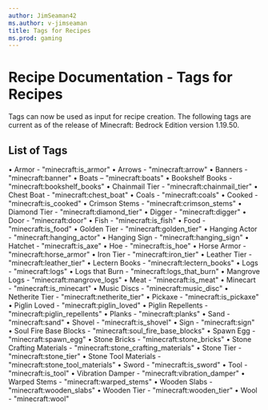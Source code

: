 ```yaml
---
author: JimSeaman42
ms.author: v-jimseaman
title: Tags for Recipes
ms.prod: gaming
---
```


# Recipe Documentation - Tags for Recipes

Tags can now be used as input for recipe creation. The following tags are current as of the release of Minecraft: Bedrock Edition version 1.19.50.

## List of Tags

• Armor - "minecraft:is_armor"
• Arrows - "minecraft:arrow"
• Banners - "minecraft:banner"
• Boats – "minecraft:boats"
• Bookshelf Books - "minecraft:bookshelf_books"
• Chainmail Tier - "minecraft:chainmail_tier"
• Chest Boat - "minecraft:chest_boat"
• Coals - "minecraft:coals"
• Cooked - "minecraft:is_cooked"
• Crimson Stems - "minecraft:crimson_stems"
• Diamond Tier - "minecraft:diamond_tier"
• Digger - "minecraft:digger"
• Door - "minecraft:door"
• Fish - "minecraft:is_fish"
• Food - "minecraft:is_food"
• Golden Tier - "minecraft:golden_tier"
• Hanging Actor - "minecraft:hanging_actor"
• Hanging Sign - "minecraft:hanging_sign"
• Hatchet - "minecraft:is_axe"
• Hoe - "minecraft:is_hoe"
• Horse Armor - "minecraft:horse_armor"
• Iron Tier - "minecraft:iron_tier"
• Leather Tier - "minecraft:leather_tier"
• Lectern Books - "minecraft:lectern_books"
• Logs - "minecraft:logs"
• Logs that Burn - "minecraft:logs_that_burn"
• Mangrove Logs - "minecraft:mangrove_logs"
• Meat - "minecraft:is_meat"
• Minecart - "minecraft:is_minecart"
• Music Discs - "minecraft:music_disc"
• Netherite Tier - "minecraft:netherite_tier"
• Pickaxe - "minecraft:is_pickaxe"
• Piglin Loved - "minecraft:piglin_loved"
• Piglin Repellents - "minecraft:piglin_repellents"
• Planks - "minecraft:planks"
• Sand - "minecraft:sand"
• Shovel - "minecraft:is_shovel"
• Sign - "minecraft:sign"
• Soul Fire Base Blocks - "minecraft:soul_fire_base_blocks"
• Spawn Egg - "minecraft:spawn_egg"
• Stone Bricks - "minecraft:stone_bricks"
• Stone Crafting Materials - "minecraft:stone_crafting_materials"
• Stone Tier - "minecraft:stone_tier"
• Stone Tool Materials - "minecraft:stone_tool_materials"
• Sword - "minecraft:is_sword"
• Tool - "minecraft:is_tool"
• Vibration Damper - "minecraft:vibration_damper"
• Warped Stems - "minecraft:warped_stems"
• Wooden Slabs - "minecraft:wooden_slabs"
• Wooden Tier - "minecraft:wooden_tier"
• Wool - "minecraft:wool"
